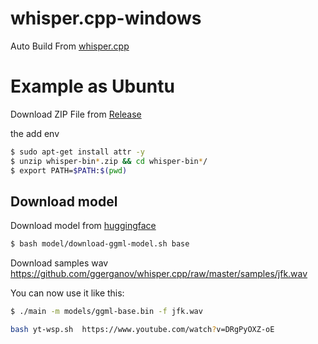 # whisper.cpp-windows

Auto Build From [whisper.cpp](https://github.com/ggerganov/whisper.cpp)


# Example as Ubuntu
Download ZIP File from [Release](https://github.com/hewenyu/whisper.cpp-windows/releases) 

the add env
```bash
$ sudo apt-get install attr -y
$ unzip whisper-bin*.zip && cd whisper-bin*/
$ export PATH=$PATH:$(pwd)
```

## Download model
Download model from [huggingface](https://huggingface.co/ggerganov/whisper.cpp) 

```bash
$ bash model/download-ggml-model.sh base
```

Download samples wav https://github.com/ggerganov/whisper.cpp/raw/master/samples/jfk.wav


You can now use it like this:
```bash
$ ./main -m models/ggml-base.bin -f jfk.wav
```

```bash
bash yt-wsp.sh  https://www.youtube.com/watch?v=DRgPyOXZ-oE
```
